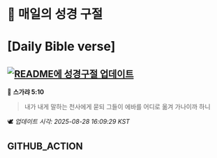 # 🙏 매일의 성경 구절
# [Daily Bible verse]
## [![README에 성경구절 업데이트](https://github.com/DONGSUKA/first_test/actions/workflows/update-readme-bible.yml/badge.svg)](https://github.com/DONGSUKA/first_test/actions/workflows/update-readme-bible.yml)
<!-- START_BIBLE_VERSE -->
📖 **스가랴 5:10**
> 내가 내게 말하는 천사에게 묻되 그들이 에바를 어디로 옮겨 가나이까 하니

🕊️ _업데이트 시각: 2025-08-28 16:09:29 KST_
  <!-- END_BIBLE_VERSE -->
## GITHUB_ACTION
